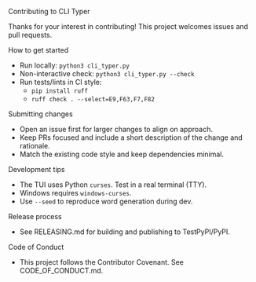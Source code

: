 Contributing to CLI Typer

Thanks for your interest in contributing! This project welcomes issues and pull requests.

How to get started

- Run locally: `python3 cli_typer.py`
- Non-interactive check: `python3 cli_typer.py --check`
- Run tests/lints in CI style:
  - `pip install ruff`
  - `ruff check . --select=E9,F63,F7,F82`

Submitting changes

- Open an issue first for larger changes to align on approach.
- Keep PRs focused and include a short description of the change and rationale.
- Match the existing code style and keep dependencies minimal.

Development tips

- The TUI uses Python `curses`. Test in a real terminal (TTY).
- Windows requires `windows-curses`.
- Use `--seed` to reproduce word generation during dev.

Release process

- See RELEASING.md for building and publishing to TestPyPI/PyPI.

Code of Conduct

- This project follows the Contributor Covenant. See CODE_OF_CONDUCT.md.

